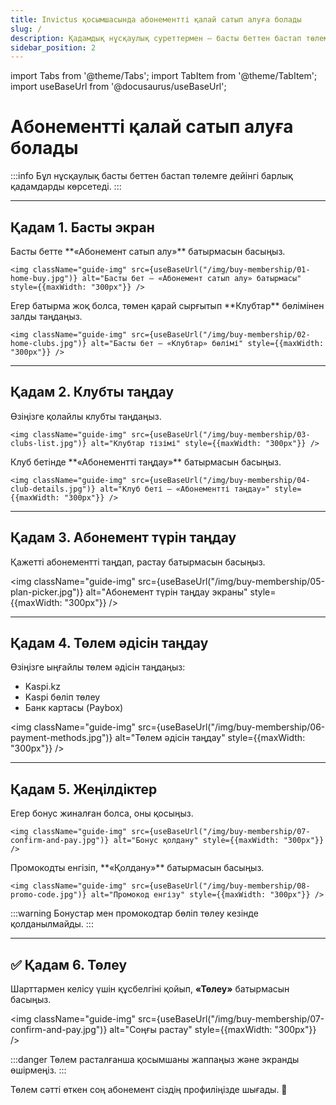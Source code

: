 ```yaml
---
title: Invictus қосымшасында абонементті қалай сатып алуға болады
slug: /
description: Қадамдық нұсқаулық суреттермен — басты беттен бастап төлемге дейін.
sidebar_position: 2
---
```


import Tabs from '@theme/Tabs';
import TabItem from '@theme/TabItem';
import useBaseUrl from '@docusaurus/useBaseUrl';

# Абонементті қалай сатып алуға болады

:::info
Бұл нұсқаулық басты беттен бастап төлемге дейінгі барлық қадамдарды көрсетеді.
:::

---

## Қадам 1. Басты экран

<Tabs>
  <TabItem value="buy-btn" label="«Абонемент сатып алу» батырмасы">
    Басты бетте **«Абонемент сатып алу»** батырмасын басыңыз.

    <img className="guide-img" src={useBaseUrl("/img/buy-membership/01-home-buy.jpg")} alt="Басты бет — «Абонемент сатып алу» батырмасы" style={{maxWidth: "300px"}} />

  </TabItem>
  <TabItem value="clubs-section" label="«Клубтар» бөлімі">
    Егер батырма жоқ болса, төмен қарай сырғытып **Клубтар** бөлімінен залды таңдаңыз.

    <img className="guide-img" src={useBaseUrl("/img/buy-membership/02-home-clubs.jpg")} alt="Басты бет — «Клубтар» бөлімі" style={{maxWidth: "300px"}} />

  </TabItem>
</Tabs>

---

## Қадам 2. Клубты таңдау

<Tabs>
  <TabItem value="club-list" label="Клубтар тізімі">
    Өзіңізге қолайлы клубты таңдаңыз.

    <img className="guide-img" src={useBaseUrl("/img/buy-membership/03-clubs-list.jpg")} alt="Клубтар тізімі" style={{maxWidth: "300px"}} />

  </TabItem>
  <TabItem value="club-details" label="Клуб беті">
    Клуб бетінде **«Абонементті таңдау»** батырмасын басыңыз.

    <img className="guide-img" src={useBaseUrl("/img/buy-membership/04-club-details.jpg")} alt="Клуб беті — «Абонементті таңдау»" style={{maxWidth: "300px"}} />

  </TabItem>
</Tabs>

---

## Қадам 3. Абонемент түрін таңдау

Қажетті абонементті таңдап, растау батырмасын басыңыз.

<img className="guide-img" src={useBaseUrl("/img/buy-membership/05-plan-picker.jpg")} alt="Абонемент түрін таңдау экраны" style={{maxWidth: "300px"}} />

---

## Қадам 4. Төлем әдісін таңдау

Өзіңізге ыңғайлы төлем әдісін таңдаңыз:

- Kaspi.kz
- Kaspi бөліп төлеу
- Банк картасы (Paybox)

<img className="guide-img" src={useBaseUrl("/img/buy-membership/06-payment-methods.jpg")} alt="Төлем әдісін таңдау" style={{maxWidth: "300px"}} />

---

## Қадам 5. Жеңілдіктер

<Tabs>
  <TabItem value="bonus" label="Бонус">
    Егер бонус жиналған болса, оны қосыңыз.

    <img className="guide-img" src={useBaseUrl("/img/buy-membership/07-confirm-and-pay.jpg")} alt="Бонус қолдану" style={{maxWidth: "300px"}} />

  </TabItem>
  <TabItem value="promo" label="Промокод">
    Промокодты енгізіп, **«Қолдану»** батырмасын басыңыз.

    <img className="guide-img" src={useBaseUrl("/img/buy-membership/08-promo-code.jpg")} alt="Промокод енгізу" style={{maxWidth: "300px"}} />

  </TabItem>
</Tabs>

:::warning
Бонустар мен промокодтар бөліп төлеу кезінде қолданылмайды.
:::

---

## ✅ Қадам 6. Төлеу

Шарттармен келісу үшін құсбелгіні қойып, **«Төлеу»** батырмасын басыңыз.

<img className="guide-img" src={useBaseUrl("/img/buy-membership/07-confirm-and-pay.jpg")} alt="Соңғы растау" style={{maxWidth: "300px"}} />

:::danger
Төлем расталғанша қосымшаны жаппаңыз және экранды өшірмеңіз.
:::

Төлем сәтті өткен соң абонемент сіздің профиліңізде шығады. 🎉
